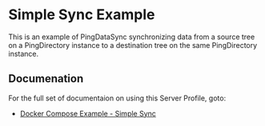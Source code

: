 # Simple Sync Example
This is an example of PingDataSync synchronizing data from a source tree
on a PingDirectory instance to a destination tree on the same PingDirectory
instance.

## Documenation
For the full set of documentaion on using this Server Profile, goto:

* [Docker Compose Example - Simple Sync](https://pingidentity-devops.gitbook.io/devops/getting-started-examples/11-docker-compose/04-simple-sync) 